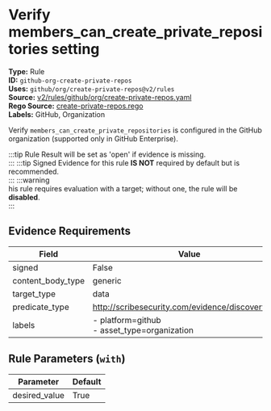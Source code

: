 # Verify members_can_create_private_repositories setting  
**Type:** Rule  
**ID:** `github-org-create-private-repos`  
**Uses:** `github/org/create-private-repos@v2/rules`  
**Source:** [v2/rules/github/org/create-private-repos.yaml](https://github.com/scribe-public/sample-policies/v2/rules/github/org/create-private-repos.yaml)  
**Rego Source:** [create-private-repos.rego](https://github.com/scribe-public/sample-policies/v2/rules/github/org/create-private-repos.rego)  
**Labels:** GitHub, Organization  

Verify `members_can_create_private_repositories` is configured in the GitHub organization (supported only in GitHub Enterprise).

:::tip 
Rule Result will be set as 'open' if evidence is missing.  
::: 
:::tip 
Signed Evidence for this rule **IS NOT** required by default but is recommended.  
::: 
:::warning  
his rule requires evaluation with a target; without one, the rule will be **disabled**.  
::: 

## Evidence Requirements  
| Field | Value |
|-------|-------|
| signed | False |
| content_body_type | generic |
| target_type | data |
| predicate_type | http://scribesecurity.com/evidence/discovery/v0.1 |
| labels | - platform=github<br/>- asset_type=organization |

## Rule Parameters (`with`)  
| Parameter | Default |
|-----------|---------|
| desired_value | True |
